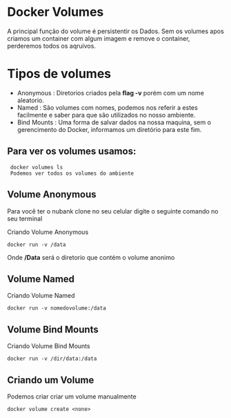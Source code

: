 # Docker Volumes
A principal função do volume é persistentir os Dados. Sem os volumes apos criamos um container com algum imagem e remove o container, perderemos todos os aqruivos.

  # Tipos de volumes
   - Anonymous : Diretorios criados pela **flag -v** porém com um nome aleatorio.
   - Named : São volumes com nomes, podemos nos referir a estes facilmente e saber para que são utilizados no nosso ambiente.
   - Bind Mounts : Uma forma de salvar dados na nossa maquina, sem o gerencimento do Docker, informamos um diretório para este fim.

## Para ver os volumes usamos:
 ```
  docker volumes ls
  Podemos ver todos os volumes do ambiente
```

  ## Volume Anonymous
  
  Para você ter o nubank clone no seu celular digite o seguinte comando no seu terminal
  
  Criando Volume Anonymous
  ```
  docker run -v /data
```
  Onde **/Data** será o diretorio que contém o volume anonimo
  
  ## Volume Named
   Criando Volume Named
  ```
  docker run -v nomedovolume:/data
```

  ## Volume Bind Mounts
   Criando Volume Bind Mounts
  ```
  docker run -v /dir/data:/data
```

  ## Criando um Volume 
   Podemos criar criar um volume manualmente 
  ```
  docker volume create <none>
```
